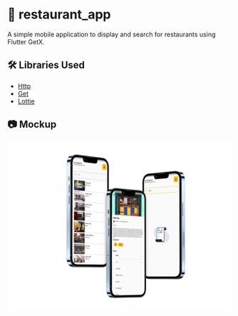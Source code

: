 # 🍔 restaurant_app
A simple mobile application to display and search for restaurants using Flutter GetX.

## :hammer_and_wrench: Libraries Used
- [Http](https://pub.dev/packages/http)
- [Get](https://pub.dev/packages/get)
- [Lottie](https://pub.dev/packages/lottie)

## :camera: Mockup
<img src="https://github.com/faishal2727/Restaurant-App/blob/main/mockup/myMockup.png" width=1000/>
